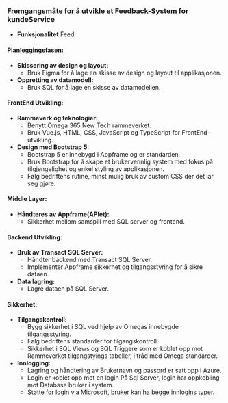 ### Fremgangsmåte for å utvikle et Feedback-System for kundeService


- **Funksjonalitet**
  Feed


#### Planleggingsfasen:

- **Skissering av design og layout:**
  - Bruk Figma for å lage en skisse av design og layout til applikasjonen.
- **Oppretting av datamodell:**
  - Bruk SQL for å lage en skisse av datamodellen.

#### FrontEnd Utvikling:

- **Rammeverk og teknologier:**
  - Benytt Omega 365 New Tech rammeverket.
  - Bruk Vue.js, HTML, CSS, JavaScript og TypeScript for FrontEnd-utvikling.
- **Design med Bootstrap 5:**
  - Bootstrap 5 er innebygd i Appframe og er standarden.
  - Bruk Bootstrap for å skape et brukervennlig system med fokus på tilgjengelighet og enkel styling av applikasjonen.
  - Følg bedriftens rutine, minst mulig bruk av custom CSS der det lar seg gjøre.

#### Middle Layer:

- **Håndteres av Appframe(APIet):**
  - Sikkerhet mellom samspill med SQL server og frontend.

#### Backend Utvikling:

- **Bruk av Transact SQL Server:**
  - Håndter backend med Transact SQL Server.
  - Implementer Appframe sikkerhet og tilgangsstyring for å sikre dataen.
- **Data lagring:**
  - Lagre dataen på SQL Server.

#### Sikkerhet:

- **Tilgangskontroll:**
  - Bygg sikkerhet i SQL ved hjelp av Omegas innebygde tilgangsstyring.
  - Følg bedriftens standarder for tilgangskontroll.
  - Sikkerhet i SQL Views og SQL Triggere som er koblet opp mot Rammeverket tilgangstyings tabeller, i tråd med Omega standarder.
- **Innlogging:**
  - Lagring og håndtering av Brukernavn og passord er satt opp i Azure.
  - Login er koblet opp mot en login På Sql Server, login har oppkobling mot Database bruker i system.
  - Støtte for login via Microsoft, bruker kan ha begge innlogins typer.
